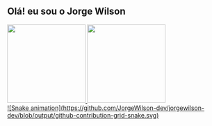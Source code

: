 ## Olá! eu sou o Jorge Wilson

<div>
  <a href="https://github.com/JorgeWilson-dev">
  <img height="180em" src="https://github-readme-stats.vercel.app/api?username=JorgeWilson-dev&show_icons=true&theme=react&include_all_commits=true&count_private=true"/>
  <img height="180em" src="https://github-readme-stats.vercel.app/api/top-langs/?username=JorgeWilson-dev&layout=compact&langs_count=7&theme=react"/>
</div>

<div>
  ![Snake animation](https://github.com/JorgeWilson-dev/jorgewilson-dev/blob/output/github-contribution-grid-snake.svg)
</div>
